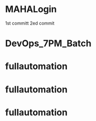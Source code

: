 # MAHALogin
1st committ
2ed commit


# DevOps_7PM_Batch
# fullautomation
# fullautomation
# fullautomation
